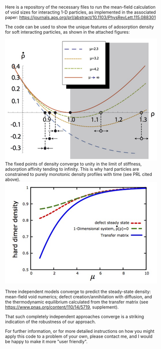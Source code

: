 Here is a repository of the necessary files to run the mean-field calculation of void sizes for interacting 1-D particles, as implemented in the associated paper: https://journals.aps.org/prl/abstract/10.1103/PhysRevLett.115.088301


The code can be used to show the unique features of adosorption density for soft interacting particles, as shown in the attached figures:
 
 <img src="SI_rhodot_anal_v3.jpg" width="500">
The fixed points of density converge to unity in the limit of stiffness, adsorption affinity tending to infinity. This is why hard particles are constrained to purely monotonic density profiles with time (see PRL cited above). 

 <img src="SI_rhoeq_vs_muplot.jpg" width="500">

Three independent models converge to predict the steady-state density: mean-field void numerics; defect creation/annihilation with diffusion, and the thermodynamic equilibrium calculated from the transfer matrix (see https://www.pnas.org/content/110/14/5719, supplement).

That such completely independent approaches converge is a striking indication of the robustness of our approach.

For further information, or for more detailed instructions on how you might apply this code to a problem of your own, please contact me, and  I would be happy to make it more "user friendly". 
